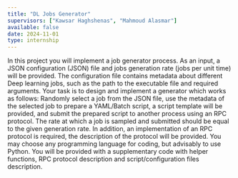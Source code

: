 ```yaml
---
title: "DL Jobs Generator"
supervisors: ["Kawsar Haghshenas", "Mahmoud Alasmar"]
available: false
date: 2024-11-01
type: internship
---
```

In this project you will implement a job generator process. As an input, a JSON configuration (JSON) file and jobs generation rate (jobs per unit time) will be provided. The configuration file contains metadata about different Deep learning jobs, such as the path to the executable file and required arguments. Your task is to design and implement a generator which works as follows: Randomly select a job from the JSON file, use the metadata of the selected job to prepare a YAML/Batch script, a script template will be provided, and submit the prepared script to another process using an RPC protocol. The rate at which a job is sampled and submitted should be equal to the given generation rate. In addition, an implementation of an RPC protocol is required, the description of the protocol will be provided. You may choose any programming language for coding, but advisably to use Python. You will be provided with a supplementary code with helper functions, RPC protocol description and script/configuration files description. 